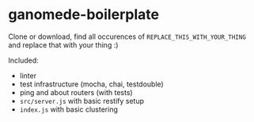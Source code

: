 # ganomede-boilerplate

Clone or download, find all occurences of `REPLACE_THIS_WITH_YOUR_THING` and replace that with your thing :)

Included:

  - linter
  - test infrastructure (mocha, chai, testdouble)
  - ping and about routers (with tests)
  - `src/server.js` with basic restify setup
  - `index.js` with basic clustering

